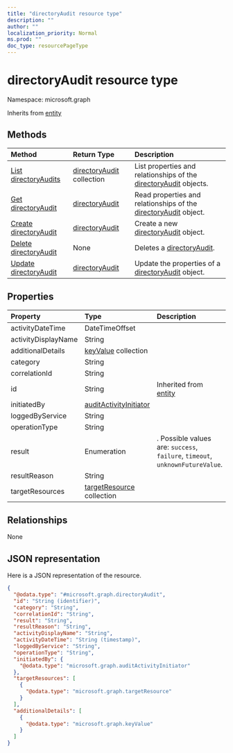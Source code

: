 ```yaml
---
title: "directoryAudit resource type"
description: ""
author: ""
localization_priority: Normal
ms.prod: ""
doc_type: resourcePageType
---
```


# directoryAudit resource type


Namespace: microsoft.graph




Inherits from [entity](../resources/entity.md)

## Methods
|Method|Return Type|Description|
|:---|:---|:---|
|[List directoryAudits](../api/directoryaudit-list.md)|[directoryAudit](../resources/directoryaudit.md) collection|List properties and relationships of the [directoryAudit](../resources/directoryaudit.md) objects.|
|[Get directoryAudit](../api/directoryaudit-get.md)|[directoryAudit](../resources/directoryaudit.md)|Read properties and relationships of the [directoryAudit](../resources/directoryaudit.md) object.|
|[Create directoryAudit](../api/directoryaudit-create.md)|[directoryAudit](../resources/directoryaudit.md)|Create a new [directoryAudit](../resources/directoryaudit.md) object.|
|[Delete directoryAudit](../api/directoryaudit-delete.md)|None|Deletes a [directoryAudit](../resources/directoryaudit.md).|
|[Update directoryAudit](../api/directoryaudit-update.md)|[directoryAudit](../resources/directoryaudit.md)|Update the properties of a [directoryAudit](../resources/directoryaudit.md) object.|

## Properties
|Property|Type|Description|
|:---|:---|:---|
|activityDateTime|DateTimeOffset||
|activityDisplayName|String||
|additionalDetails|[keyValue](../resources/keyvalue.md) collection||
|category|String||
|correlationId|String||
|id|String| Inherited from [entity](../resources/entity.md)|
|initiatedBy|[auditActivityInitiator](../resources/auditactivityinitiator.md)||
|loggedByService|String||
|operationType|String||
|result|Enumeration|. Possible values are: `success`, `failure`, `timeout`, `unknownFutureValue`.|
|resultReason|String||
|targetResources|[targetResource](../resources/targetresource.md) collection||

## Relationships
None

## JSON representation
Here is a JSON representation of the resource.
<!-- {
  "blockType": "resource",
  "keyProperty": "id",
  "@odata.type": "microsoft.graph.directoryAudit",
  "baseType": "microsoft.graph.entity",
  "openType": false
}
-->
``` json
{
  "@odata.type": "#microsoft.graph.directoryAudit",
  "id": "String (identifier)",
  "category": "String",
  "correlationId": "String",
  "result": "String",
  "resultReason": "String",
  "activityDisplayName": "String",
  "activityDateTime": "String (timestamp)",
  "loggedByService": "String",
  "operationType": "String",
  "initiatedBy": {
    "@odata.type": "microsoft.graph.auditActivityInitiator"
  },
  "targetResources": [
    {
      "@odata.type": "microsoft.graph.targetResource"
    }
  ],
  "additionalDetails": [
    {
      "@odata.type": "microsoft.graph.keyValue"
    }
  ]
}
```

